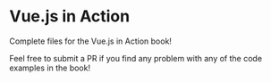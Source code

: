# Vue.js in Action

Complete files for the Vue.js in Action book!

Feel free to submit a PR if you find any problem with any of the code examples in the book! 
